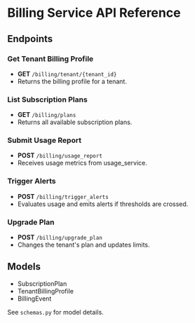 # Billing Service API Reference

## Endpoints

### Get Tenant Billing Profile
- **GET** `/billing/tenant/{tenant_id}`
- Returns the billing profile for a tenant.

### List Subscription Plans
- **GET** `/billing/plans`
- Returns all available subscription plans.

### Submit Usage Report
- **POST** `/billing/usage_report`
- Receives usage metrics from usage_service.

### Trigger Alerts
- **POST** `/billing/trigger_alerts`
- Evaluates usage and emits alerts if thresholds are crossed.

### Upgrade Plan
- **POST** `/billing/upgrade_plan`
- Changes the tenant's plan and updates limits.

## Models
- SubscriptionPlan
- TenantBillingProfile
- BillingEvent

See `schemas.py` for model details.
